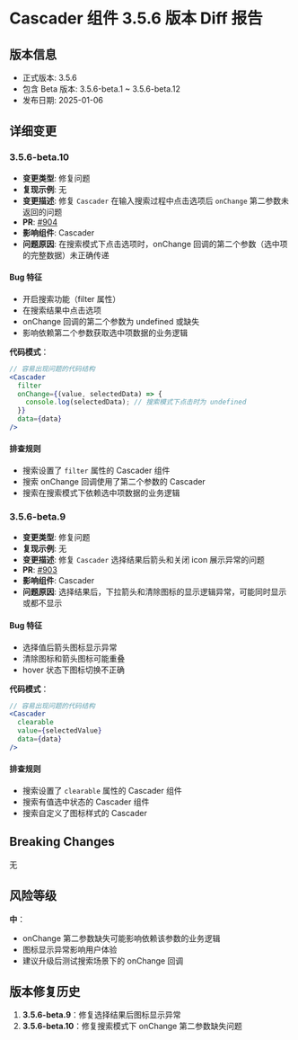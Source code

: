 # Cascader 组件 3.5.6 版本 Diff 报告

## 版本信息
- 正式版本: 3.5.6
- 包含 Beta 版本: 3.5.6-beta.1 ~ 3.5.6-beta.12
- 发布日期: 2025-01-06

## 详细变更

### 3.5.6-beta.10
- **变更类型**: 修复问题
- **复现示例**: 无
- **变更描述**: 修复 `Cascader` 在输入搜索过程中点击选项后 `onChange` 第二参数未返回的问题
- **PR**: [#904](https://github.com/sheinsight/shineout-next/pull/904)
- **影响组件**: Cascader
- **问题原因**: 在搜索模式下点击选项时，onChange 回调的第二个参数（选中项的完整数据）未正确传递

#### Bug 特征
- 开启搜索功能（filter 属性）
- 在搜索结果中点击选项
- onChange 回调的第二个参数为 undefined 或缺失
- 影响依赖第二个参数获取选中项数据的业务逻辑

**代码模式**：
```jsx
// 容易出现问题的代码结构
<Cascader
  filter
  onChange={(value, selectedData) => {
    console.log(selectedData); // 搜索模式下点击时为 undefined
  }}
  data={data}
/>
```

#### 排查规则
- 搜索设置了 `filter` 属性的 Cascader 组件
- 搜索 onChange 回调使用了第二个参数的 Cascader
- 搜索在搜索模式下依赖选中项数据的业务逻辑

### 3.5.6-beta.9
- **变更类型**: 修复问题
- **复现示例**: 无
- **变更描述**: 修复 `Cascader` 选择结果后箭头和关闭 icon 展示异常的问题
- **PR**: [#903](https://github.com/sheinsight/shineout-next/pull/903)
- **影响组件**: Cascader
- **问题原因**: 选择结果后，下拉箭头和清除图标的显示逻辑异常，可能同时显示或都不显示

#### Bug 特征
- 选择值后箭头图标显示异常
- 清除图标和箭头图标可能重叠
- hover 状态下图标切换不正确

**代码模式**：
```jsx
// 容易出现问题的代码结构
<Cascader
  clearable
  value={selectedValue}
  data={data}
/>
```

#### 排查规则
- 搜索设置了 `clearable` 属性的 Cascader 组件
- 搜索有值选中状态的 Cascader 组件
- 搜索自定义了图标样式的 Cascader

## Breaking Changes

无

## 风险等级

**中**：
- onChange 第二参数缺失可能影响依赖该参数的业务逻辑
- 图标显示异常影响用户体验
- 建议升级后测试搜索场景下的 onChange 回调

## 版本修复历史

1. **3.5.6-beta.9**：修复选择结果后图标显示异常
2. **3.5.6-beta.10**：修复搜索模式下 onChange 第二参数缺失问题